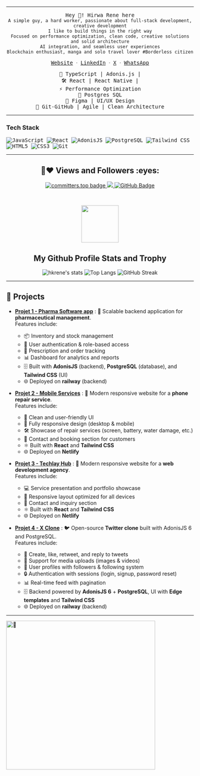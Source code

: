 
---


<p align="center">
 <samp>Hey 👋! Hirwa Rene here </samp></br>
  <samp>
    <code>A simple guy, a hard worker, passionate about full-stack development, creative development</code><br/>
    <code>I like to build things in the right way</code><br/>
    <code>Focused on performance optimization, clean code, creative solutions and solid architecture</code><br/>
    <code>AI integration, and seamless user experiences</code><br/>
    <code>Blockchain enthusiast, manga and solo travel lover #Borderless citizen</code><br/>
    <p align="center">
      <samp>
        <a href="https://hirwarene-dev.netlify.app/">Website</a> ᐧ
        <a href="https://www.linkedin.com/in/hirwa-rene-550242216">LinkedIn</a> ᐧ
        <a href="https://x.com/hkRene_">X</a> ᐧ
        <a href="https://wa.me/243971379450">WhatsApp</a>
      </samp>
    </p>
  </samp>
</p>

<p align="center">
  <samp>🔑 TypeScript | Adonis.js | </samp></br>
  <samp>🛠 React | React Native | </samp></br>
  <samp>⚡  Performance Optimization</samp></br>
  <samp>💾 Postgres SQL</samp></br>
  <samp>🎨 Figma | UI/UX Design</samp></br>
  <samp>📌 Git-GitHub | Agile | Clean Architecture</samp>
</p>


---



### Tech Stack 



<samp align="center">

  <img src="https://img.shields.io/badge/-JavaScript-F7DF1E?logo=javascript&logoColor=white&style=for-the-badge" alt="JavaScript">

  <img src="https://img.shields.io/badge/-React-61DAFB?logo=react&logoColor=white&style=for-the-badge" alt="React">

  <img src="https://img.shields.io/badge/-AdonisJS-5A45FF?logo=adonisjs&logoColor=white&style=for-the-badge" alt="AdonisJS">

  <img src="https://img.shields.io/badge/-PostgreSQL-336791?logo=postgresql&logoColor=white&style=for-the-badge" alt="PostgreSQL">

  <img src="https://img.shields.io/badge/-TailwindCSS-06B6D4?logo=tailwindcss&logoColor=white&style=for-the-badge" alt="Tailwind CSS">

  <img src="https://img.shields.io/badge/-HTML5-E34F26?logo=html5&logoColor=white&style=for-the-badge" alt="HTML5">

  <img src="https://img.shields.io/badge/-CSS3-1572B6?logo=css3&logoColor=white&style=for-the-badge" alt="CSS3">

  <img src="https://img.shields.io/badge/-Git-F05032?logo=git&logoColor=white&style=for-the-badge" alt="Git">

</samp>





---


<h2 align="center"> 🤝❤ Views and Followers :eyes:</h2>

<p align="center">
   
<a href="https://user-badge.committers.top/congo_kinshasa/hkrene">
      <img src="https://user-badge.committers.top/congo_kinshasa/hkrene.svg" alt="committers.top badge" />
</a>

<a href="https://github.com/hkrene/github-profile-views-counter">
    <img src="https://komarev.com/ghpvc/?username=hkrene">
</a>
    <a href="https://github.com/hkrene?tab=followers">
        <img src="https://img.shields.io/github/followers/hkrene?label=Followers&style=social" alt="GitHub Badge">
    </a>
</p>

<br/>

<!-- START My Github Profile Trophy SECTION -->
<p align="center">
  <img width="100" src="https://user-images.githubusercontent.com/6661165/91657958-61b4fd00-eb00-11ea-9def-dc7ef5367e34.png" />
  <h2 align="center">My Github Profile Stats and Trophy</h2>
</p>

<p align="center">
  <img alt="hkrene's stats" src="https://github-readme-stats.vercel.app/api?username=hkrene&show_icons=true&icon_color=2F81F7&layout=compact&show_owner=true&theme=gotham&text_color=999999&bg_color=00000000&title_color=2F81F7&hide_title=true&hide_border=true" />
  <img alt="Top Langs" src="https://github-readme-stats.vercel.app/api/top-langs/?username=hkrene&include_all_commits=true&layout=compact&langs_count=6&hide=html,css,less,scss,hack,php,javascript,blade&show_icons=true&icon_color=2F81F7&count_private=true&theme=gotham&text_color=999999&bg_color=00000000&title_color=2F81F7&hide_border=true" />
  <img src="https://github-readme-streak-stats.herokuapp.com/?user=hkrene&theme=radical" alt="GitHub Streak">

</p>

---



## 📂 Projects

- **[Projet 1 - Pharma Software app](https://github.com/hkrene/pharma-software)** : 💊 Scalable backend application for **pharmaceutical management**.  
  Features include:  
  - 📦 Inventory and stock management  
  - 👥 User authentication & role-based access  
  - 📝 Prescription and order tracking  
  - 📊 Dashboard for analytics and reports  
  - 🗄️ Built with **AdonisJS** (backend), **PostgreSQL** (database), and **Tailwind CSS** (UI)  
  - 🌐 Deployed on **railway** (backend)  

- **[Projet 2 - Mobile Services](https://mobileservice.netlify.app/)** : 📱 Modern responsive website for a **phone repair service**.  
  Features include:  
  - 🎨 Clean and user-friendly UI  
  - 📱 Fully responsive design (desktop & mobile)  
  - 🛠️ Showcase of repair services (screen, battery, water damage, etc.)  
  - 📍 Contact and booking section for customers  
  - ⚛️ Built with **React** and **Tailwind CSS**  
  - 🌐 Deployed on **Netlify**  

- **[Projet 3 - Techlay Hub](https://techlayhub.netlify.app/)** : 🎨 Modern responsive website for a **web development agency**.  
  Features include:  
  - 💻 Service presentation and portfolio showcase  
  - 📱 Responsive layout optimized for all devices  
  - 📍 Contact and inquiry section  
  - ⚛️ Built with **React** and **Tailwind CSS**  
  - 🌐 Deployed on **Netlify**  

- **[Projet 4 - X Clone](https://github.com/hkrene/x-clone)** : 🐦 Open-source **Twitter clone** built with AdonisJS 6 and PostgreSQL.  
  Features include:  
  - 📝 Create, like, retweet, and reply to tweets  
  - 🎥 Support for media uploads (images & videos)  
  - 👥 User profiles with followers & following system  
  - 🔒 Authentication with sessions (login, signup, password reset)  
  - 📊 Real-time feed with pagination  
  - 🗄️ Backend powered by **AdonisJS 6** + **PostgreSQL**, UI with **Edge templates** and **Tailwind CSS**  
  - 🌐 Deployed on **railway** (backend)  


---



<img align="left" width="400" alt="🦑" src="https://user-images.githubusercontent.com/22963968/190084456-0e077445-abae-4355-8061-5f0830a48d6e.png">



   






